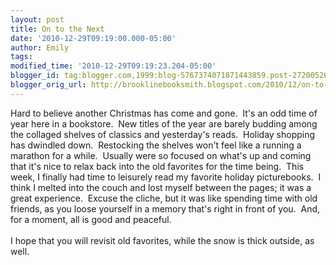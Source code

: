 ```yaml
---
layout: post
title: On to the Next
date: '2010-12-29T09:19:00.000-05:00'
author: Emily
tags: 
modified_time: '2010-12-29T09:19:23.204-05:00'
blogger_id: tag:blogger.com,1999:blog-5767374071871443859.post-2720052671543208635
blogger_orig_url: http://brooklinebooksmith.blogspot.com/2010/12/on-to-next.html
---
```


Hard to believe another Christmas has come and gone.&nbsp; It's an odd time  of year here in a bookstore.&nbsp; New titles of the year are barely budding  among the collaged shelves of classics and yesterday's reads.&nbsp; Holiday shopping has dwindled down.&nbsp; Restocking the shelves won't feel like a running a marathon for a while.&nbsp; Usually were so focused on what's up and coming  that it's nice to relax back into the old favorites for the time being.&nbsp;  This week, I finally had time to leisurely read my favorite holiday picturebooks.&nbsp; I think I melted into the couch and lost myself between the  pages; it was a great experience.&nbsp; Excuse the cliche, but it was like  spending time with old friends, as you loose yourself in a memory that's right in front of you.&nbsp; And, for a moment, all is good and peaceful.<br /><br />I hope that you will revisit old favorites, while the snow is thick outside, as well.